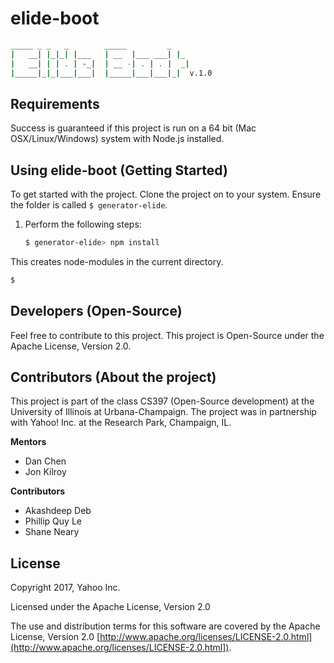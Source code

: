 # elide-boot
```sh
_____ _ _   _        _____         _
|   __| |_|_| |___   | __  |___ ___| |_
|   __| | | . | -_|  | __ -| . | . |  _|
|_____|_|_|___|___|  |_____|___|___|_|  v.1.0
```

## Requirements
Success is guaranteed if this project is run on a 64 bit (Mac OSX/Linux/Windows) system with Node.js installed.

## Using elide-boot (Getting Started)

To get started with the project. Clone the project on to your system.
Ensure the folder is called `$ generator-elide`.

1. Perform the following steps:

	```sh
    $ generator-elide> npm install
    ```

This creates node-modules in the current directory.

```sh
$
```

## Developers (Open-Source)

Feel free to contribute to this project. This project is Open-Source under the Apache License, Version 2.0.  

## Contributors (About the project)
This project is part of the class CS397 (Open-Source development) at the University of Illinois at Urbana-Champaign. The project was in partnership with Yahoo! Inc. at the Research Park, Champaign, IL.

**Mentors**
- Dan Chen
- Jon Kilroy

**Contributors**
- Akashdeep Deb
- Phillip Quy Le
- Shane Neary

## License

Copyright 2017, Yahoo Inc.

Licensed under the Apache License, Version 2.0

The use and distribution terms for this software are covered by the Apache License, Version 2.0 [http://www.apache.org/licenses/LICENSE-2.0.html](http://www.apache.org/licenses/LICENSE-2.0.html]).
